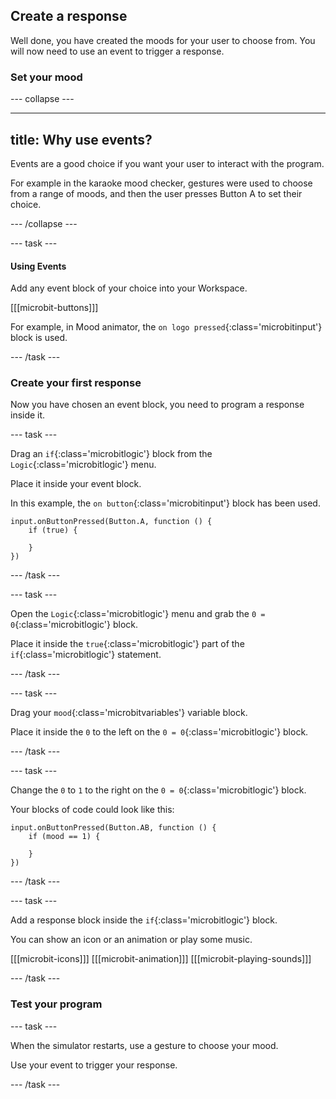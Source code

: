 ## Create a response

Well done, you have created the moods for your user to choose from.
You will now need to use an event to trigger a response.

### Set your mood

--- collapse ---

---
title: Why use events?
---

Events are a good choice if you want your user to interact with the program. 

For example in the karaoke mood checker, gestures were used to choose from a range of moods, and then the user presses Button A to set their choice.

--- /collapse ---


--- task ---


#### Using Events

Add any event block of your choice into your Workspace.

[[[microbit-buttons]]]

For example, in Mood animator, the `on logo pressed`{:class='microbitinput'} block is used.

--- /task ---

### Create your first response

Now you have chosen an event block, you need to program a response inside it.

--- task ---

Drag an `if`{:class='microbitlogic'} block from the `Logic`{:class='microbitlogic'} menu. 

Place it inside your event block.

In this example, the `on button`{:class='microbitinput'} block has been used.

```microbit
input.onButtonPressed(Button.A, function () {
    if (true) {
    	
    }
})
```
--- /task ---

--- task ---

Open the `Logic`{:class='microbitlogic'} menu and grab the `0 = 0`{:class='microbitlogic'} block. 

Place it inside the `true`{:class='microbitlogic'} part of the `if`{:class='microbitlogic'} statement.

--- /task ---

--- task ---

Drag your `mood`{:class='microbitvariables'} variable block.

Place it inside the `0` to the left on the `0 = 0`{:class='microbitlogic'} block.

--- /task ---

--- task ---

Change the `0` to `1` to the right on the `0 = 0`{:class='microbitlogic'} block.

Your blocks of code could look like this:

```microbit
input.onButtonPressed(Button.AB, function () {
    if (mood == 1) {
    	
    }
})
```

--- /task ---

--- task ---

Add a response block inside the `if`{:class='microbitlogic'} block.

You can show an icon or an animation or play some music.

[[[microbit-icons]]]
[[[microbit-animation]]]
[[[microbit-playing-sounds]]]

--- /task ---

### Test your program

--- task ---

When the simulator restarts, use a gesture to choose your mood.

Use your event to trigger your response.

--- /task ---
